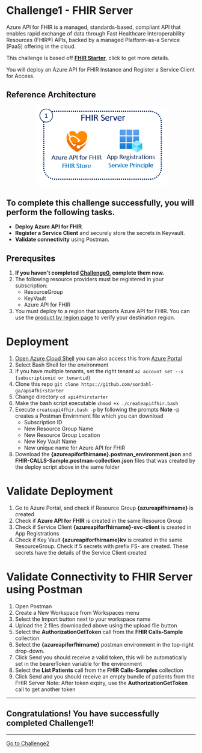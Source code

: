 # Challenge1 - FHIR Server

Azure API for FHIR is a managed, standards-based, compliant API that enables rapid exchange of data through Fast Healthcare Interoperability Resources (FHIR®) APIs, backed by a managed Platform-as-a Service (PaaS) offering in the cloud.

This challenge is based off **[FHIR Starter](https://github.com/sordahl-ga/api4fhirstarter#azure-api-for-fhir-starter)**, click to get more details.

You will deploy an Azure API for FHIR Instance and Register a Service Client for Access.

## Reference Architecture
<center><img src="../images/fhir-server.png" width="350"></center>

## To complete this challenge successfully, you will perform the following tasks.

* **Deploy Azure API for FHIR**. 
* **Register a Service Client** and securely store the secrets in Keyvault.
* **Validate connectivity** using Postman.

## Prerequsites

1. **If you haven't completed [Challenge0](../Challenge0-Prerequistes/ReadMe.md), complete them now.**
2. The following resource providers must be registered in your subscription:
   * ResourceGroup
   * KeyVault
   * Azure API for FHIR
3. You must deploy to a region that supports Azure API for FHIR.  You can use the [product by region page](https://azure.microsoft.com/en-us/global-infrastructure/services/?products=azure-api-for-fhir) to verify your destination region. 

# Deployment
1. [Open Azure Cloud Shell](https://shell.azure.com) you can also access this from [Azure Portal](https://portal.azure.com)
2. Select Bash Shell for the environment 
3. If you have multiple tenants, set the right tenant ```az account set --s {subscriptionid or tenantid}```
4. Clone this repo ```git clone https://github.com/sordahl-ga/api4fhirstarter```
5. Change directory ```cd api4fhirstarter```
6. Make the bash script executable ```chmod +x ./createapi4fhir.bash```
7. Execute ```createapi4fhir.bash -p``` by following the prompts
   **Note** -p creates a Postman Envirnment file which you can download
   * Subscription ID 
   * New Resource Group Name
   * New Resource Group Location 
   * New Key Vault Name 
   * New unique name for Azure API for FHIR 
8. Download the **{azureapiforfhirname}.postman_environment.json** and **FHIR-CALLS-Sample.postman-collection.json** files that was created by the deploy script above in the same folder

# Validate Deployment
1. Go to Azure Portal, and check if Resource Group **{azureapifhirname}** is created
2. Check if **Azure API for FHIR** is created in the same Resource Group
3. Check if Service Client **{azureapiforfhirname}-svc-client** is created in App Registrations
4. Check if Key Vault **{azureapiforfhirname}kv** is created in the same ResourceGroup. Check if 5 secrets with prefix FS- are created. These secrets have the details of the Service Client created

# Validate Connectivity to FHIR Server using Postman
1. Open Postman
2. Create a New Workspace from Workspaces menu
3. Select the Import button next to your workspace name
4. Upload the 2 files downloaded above using the upload file button 
5. Select the **AuthorizationGetToken** call from the **FHIR Calls-Sample** collection
6. Select the **{azureapiforfhirname}** postman environment in the top-right drop-down. 
8. Click Send you should receive a valid token, this will be automatically set in the bearerToken variable for the environment
9. Select the **List Patients** call from the **FHIR Calls-Samples** collection
10. Click Send and you should receive an empty bundle of patients from the FHIR Server
Note: After token expiry, use the **AuthorizationGetToken** call to get another token

---

## Congratulations! You have successfully completed Challenge1! 

***

[Go to Challenge2](../Challenge2-FHIRProxy/ReadMe.md)


